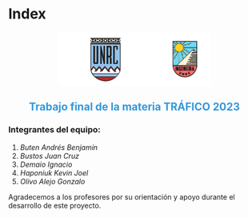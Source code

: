 # Index

<div style="display:flex; justify-content:center; align-items:center;">
    <img src="img/logounrc.png" alt="Logo UNRC" style="width:200px; margin-right:0px;">
    <img src="img/logoing.png" alt="Logo ING" style="width:108px;">
</div>

<div style="text-align:center; color:#3498db;">
    <h2>Trabajo final de la materia TRÁFICO 2023</h2>
</div>

### Integrantes del equipo:

1. _Buten Andrés Benjamín_
2. _Bustos Juan Cruz_
3. _Demaio Ignacio_
4. _Haponiuk Kevin Joel_
5. _Olivo Alejo Gonzalo_

Agradecemos a los profesores por su orientación y apoyo durante el desarrollo de este proyecto.
